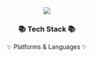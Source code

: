 <div align=center>
	<img src="https://capsule-render.vercel.app/api?type=waving&color=auto&height=200&section=header&text=Sangyeon%20Github!&fontSize=90" />	
</div>
<div align=center>
	<h3>📚 Tech Stack 📚</h3>
	<p>✨ Platforms & Languages ✨</p>
</div>
